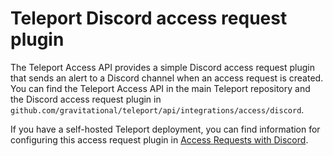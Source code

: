 # Teleport Discord access request plugin

The Teleport Access API provides a simple Discord access request plugin that sends an alert to a Discord channel when an access request is created. You can find the Teleport Access API in the main Teleport repository and the Discord access request plugin in `github.com/gravitational/teleport/api/integrations/access/discord`.

If you have a self-hosted Teleport deployment, you can find information for configuring this access request plugin in [Access Requests with Discord](https://goteleport.com/docs/access-controls/access-request-plugins/ssh-approval-discord/).
